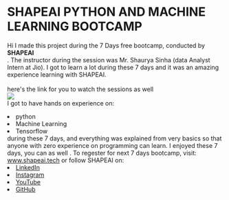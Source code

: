 # SHAPEAI PYTHON AND MACHINE LEARNING BOOTCAMP
Hi I made this project during the 7 Days free bootcamp, conducted by <b> SHAPEAI   
</b>. 
The  instructor during the session was Mr. Shaurya Sinha (data Analyst Intern at Jio). I got to
learn a lot during these 7 days and it was an amazing experience learning with SHAPEAI. 
<br><br> here's the link for you to watch the sessions as well <br> 
<a href ="https://www.youtube.com/playlist?list=PL7zl8TDRnbulNEA-59W7wWgCWE8LEOD6h"><img src="https://github.com/ShapeAI/PYTHON-AND-DATA-ANALYTICS/blob/main//YOUTUBE%20 THUMBNAIL-5. Png"> </a>
<br> I got to have hands on experience on: 
<li> python
<li>Machine Learning
<li> Tensorflow
<br>during these 7 days, and everything was explained from very basics so that 
anyone with zero experience on programming can learn.
I enjoyed these 7 days, you can as well . To regester for next 7 days bootcamp, visit:
<a href="https://www.shapeai.tech"> www.shapeai.tech</a>
or follow SHAPEAI on:
<li><a href=
"https://www.linkedin.com/company/shapeai">LinkedIn</a>
<li><a href=
"https://www.instagram.com/shape.ai/?hl=en">Instagram</a>
<li><a
href=
"https://www.youtube.com/channel/UCTUvDLTW9meuDXWcbmISPdA">YouTube</a>
<li><a href=
"https://github.com/shapeai">GitHub</a>
